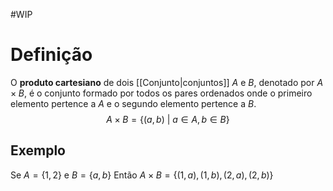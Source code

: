 #WIP 
# Definição
O **produto cartesiano** de dois [[Conjunto|conjuntos]] $A$ e $B$, denotado por $A \times B$, é o conjunto formado por todos os pares ordenados onde o primeiro elemento pertence a $A$ e o segundo elemento pertence a $B$.
$$ A \times B = \{(a,b)\ |\ a \in A, b \in B\} $$
## Exemplo
Se $A = \{1, 2\}$ e $B = \{a, b\}$
Então $A \times B = \{(1,a),(1,b),(2,a),(2,b)\}$